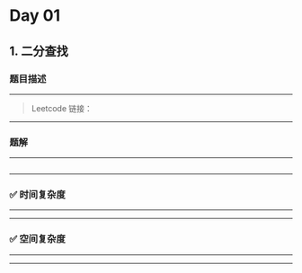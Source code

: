 # Day 01

## 1. 二分查找

### 题目描述
---

> Leetcode 链接：[]()
---

### 题解
---
```cpp

```
---
### ✅ 时间复杂度
---
---
### ✅ 空间复杂度
---
---
